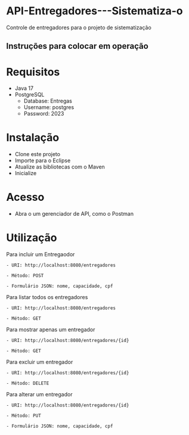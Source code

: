 # API-Entregadores---Sistematiza-o
Controle de entregadores para o projeto de sistematização

## Instruções para colocar em operação

# Requisitos
- Java 17
- PostgreSQL
  - Database: Entregas
  - Username: postgres
  - Password: 2023

# Instalação
- Clone este projeto
- Importe para o Eclipse
- Atualize as bibliotecas com o Maven
- Inicialize

# Acesso
- Abra o um gerenciador de API, como o Postman

# Utilização

Para incluir um Entregaodor
	
	- URI: http://localhost:8080/entregadores
	
	- Método: POST
	
	- Formulário JSON: nome, capacidade, cpf
	
Para listar todos os entregadores
	
	- URI: http://localhost:8080/entregadores
	
	- Método: GET
	
Para mostrar apenas um entregador
	
	- URI: http://localhost:8080/entregadores/{id}
	
	- Método: GET
	
Para excluir um entregador
	
	- URI: http://localhost:8080/entregadores/{id}
	
	- Método: DELETE

Para alterar um entregador
	
	- URI: http://localhost:8080/entregadores/{id}
	
	- Método: PUT
	
	- Formulário JSON: nome, capacidade, cpf
